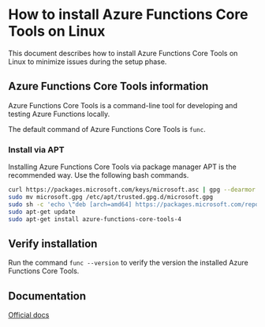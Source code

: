 # How to install Azure Functions Core Tools on Linux

This document describes how to install Azure Functions Core Tools on Linux to minimize issues during the setup phase.

## Azure Functions Core Tools information

Azure Functions Core Tools is a command-line tool for developing and testing Azure Functions locally.

The default command of Azure Functions Core Tools is `func`.

### Install via APT

Installing Azure Functions Core Tools via package manager APT is the recommended way. Use the following bash commands.

```bash
curl https://packages.microsoft.com/keys/microsoft.asc | gpg --dearmor > microsoft.gpg
sudo mv microsoft.gpg /etc/apt/trusted.gpg.d/microsoft.gpg
sudo sh -c 'echo \"deb [arch=amd64] https://packages.microsoft.com/repos/microsoft-ubuntu-$(lsb_release -cs 2>/dev/null)-prod $(lsb_release -cs 2>/dev/null) main\" > /etc/apt/sources.list.d/dotnetdev.list'
sudo apt-get update
sudo apt-get install azure-functions-core-tools-4
```

## Verify installation

Run the command `func --version` to verify the version the installed Azure Functions Core Tools.

## Documentation

[Official docs](https://learn.microsoft.com/azure/azure-functions/functions-run-local)